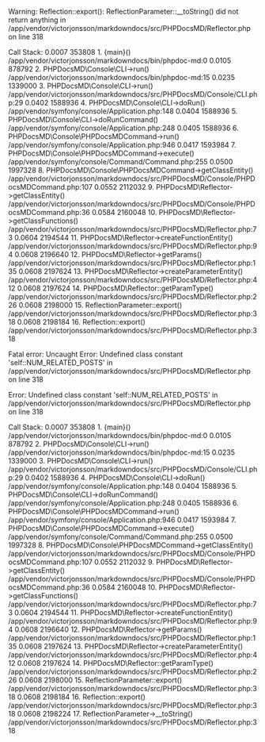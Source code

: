 
Warning: Reflection::export(): ReflectionParameter::__toString() did not return anything in /app/vendor/victorjonsson/markdowndocs/src/PHPDocsMD/Reflector.php on line 318

Call Stack:
    0.0007     353808   1. {main}() /app/vendor/victorjonsson/markdowndocs/bin/phpdoc-md:0
    0.0105     878792   2. PHPDocsMD\Console\CLI->run() /app/vendor/victorjonsson/markdowndocs/bin/phpdoc-md:15
    0.0235    1339000   3. PHPDocsMD\Console\CLI->run() /app/vendor/victorjonsson/markdowndocs/src/PHPDocsMD/Console/CLI.php:29
    0.0402    1588936   4. PHPDocsMD\Console\CLI->doRun() /app/vendor/symfony/console/Application.php:148
    0.0404    1588936   5. PHPDocsMD\Console\CLI->doRunCommand() /app/vendor/symfony/console/Application.php:248
    0.0405    1588936   6. PHPDocsMD\Console\PHPDocsMDCommand->run() /app/vendor/symfony/console/Application.php:946
    0.0417    1593984   7. PHPDocsMD\Console\PHPDocsMDCommand->execute() /app/vendor/symfony/console/Command/Command.php:255
    0.0500    1997328   8. PHPDocsMD\Console\PHPDocsMDCommand->getClassEntity() /app/vendor/victorjonsson/markdowndocs/src/PHPDocsMD/Console/PHPDocsMDCommand.php:107
    0.0552    2112032   9. PHPDocsMD\Reflector->getClassEntity() /app/vendor/victorjonsson/markdowndocs/src/PHPDocsMD/Console/PHPDocsMDCommand.php:36
    0.0584    2160048  10. PHPDocsMD\Reflector->getClassFunctions() /app/vendor/victorjonsson/markdowndocs/src/PHPDocsMD/Reflector.php:73
    0.0604    2194544  11. PHPDocsMD\Reflector->createFunctionEntity() /app/vendor/victorjonsson/markdowndocs/src/PHPDocsMD/Reflector.php:94
    0.0608    2196640  12. PHPDocsMD\Reflector->getParams() /app/vendor/victorjonsson/markdowndocs/src/PHPDocsMD/Reflector.php:135
    0.0608    2197624  13. PHPDocsMD\Reflector->createParameterEntity() /app/vendor/victorjonsson/markdowndocs/src/PHPDocsMD/Reflector.php:412
    0.0608    2197624  14. PHPDocsMD\Reflector::getParamType() /app/vendor/victorjonsson/markdowndocs/src/PHPDocsMD/Reflector.php:226
    0.0608    2198000  15. ReflectionParameter::export() /app/vendor/victorjonsson/markdowndocs/src/PHPDocsMD/Reflector.php:318
    0.0608    2198184  16. Reflection::export() /app/vendor/victorjonsson/markdowndocs/src/PHPDocsMD/Reflector.php:318


Fatal error: Uncaught Error: Undefined class constant 'self::NUM_RELATED_POSTS' in /app/vendor/victorjonsson/markdowndocs/src/PHPDocsMD/Reflector.php on line 318

Error: Undefined class constant 'self::NUM_RELATED_POSTS' in /app/vendor/victorjonsson/markdowndocs/src/PHPDocsMD/Reflector.php on line 318

Call Stack:
    0.0007     353808   1. {main}() /app/vendor/victorjonsson/markdowndocs/bin/phpdoc-md:0
    0.0105     878792   2. PHPDocsMD\Console\CLI->run() /app/vendor/victorjonsson/markdowndocs/bin/phpdoc-md:15
    0.0235    1339000   3. PHPDocsMD\Console\CLI->run() /app/vendor/victorjonsson/markdowndocs/src/PHPDocsMD/Console/CLI.php:29
    0.0402    1588936   4. PHPDocsMD\Console\CLI->doRun() /app/vendor/symfony/console/Application.php:148
    0.0404    1588936   5. PHPDocsMD\Console\CLI->doRunCommand() /app/vendor/symfony/console/Application.php:248
    0.0405    1588936   6. PHPDocsMD\Console\PHPDocsMDCommand->run() /app/vendor/symfony/console/Application.php:946
    0.0417    1593984   7. PHPDocsMD\Console\PHPDocsMDCommand->execute() /app/vendor/symfony/console/Command/Command.php:255
    0.0500    1997328   8. PHPDocsMD\Console\PHPDocsMDCommand->getClassEntity() /app/vendor/victorjonsson/markdowndocs/src/PHPDocsMD/Console/PHPDocsMDCommand.php:107
    0.0552    2112032   9. PHPDocsMD\Reflector->getClassEntity() /app/vendor/victorjonsson/markdowndocs/src/PHPDocsMD/Console/PHPDocsMDCommand.php:36
    0.0584    2160048  10. PHPDocsMD\Reflector->getClassFunctions() /app/vendor/victorjonsson/markdowndocs/src/PHPDocsMD/Reflector.php:73
    0.0604    2194544  11. PHPDocsMD\Reflector->createFunctionEntity() /app/vendor/victorjonsson/markdowndocs/src/PHPDocsMD/Reflector.php:94
    0.0608    2196640  12. PHPDocsMD\Reflector->getParams() /app/vendor/victorjonsson/markdowndocs/src/PHPDocsMD/Reflector.php:135
    0.0608    2197624  13. PHPDocsMD\Reflector->createParameterEntity() /app/vendor/victorjonsson/markdowndocs/src/PHPDocsMD/Reflector.php:412
    0.0608    2197624  14. PHPDocsMD\Reflector::getParamType() /app/vendor/victorjonsson/markdowndocs/src/PHPDocsMD/Reflector.php:226
    0.0608    2198000  15. ReflectionParameter::export() /app/vendor/victorjonsson/markdowndocs/src/PHPDocsMD/Reflector.php:318
    0.0608    2198184  16. Reflection::export() /app/vendor/victorjonsson/markdowndocs/src/PHPDocsMD/Reflector.php:318
    0.0608    2198224  17. ReflectionParameter->__toString() /app/vendor/victorjonsson/markdowndocs/src/PHPDocsMD/Reflector.php:318

